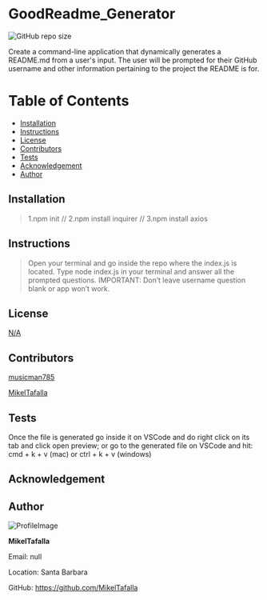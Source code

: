 # GoodReadme_Generator

![GitHub repo size](https://img.shields.io/github/repo-size/MikelTafalla/GoodReadme_Generator?logo=github)

Create a command-line application that dynamically generates a README.md from a user's input. The user will be prompted for their GitHub username and other information pertaining to the project the README is for.

# Table of Contents

* [Installation](#installation)
* [Instructions](#instructions)
* [License](#license)
* [Contributors](#contributors)
* [Tests](#tests)
* [Acknowledgement](#acknowledgement)
* [Author](#author)

## Installation
> 1.npm init // 2.npm install inquirer // 3.npm install axios
## Instructions
> Open your terminal and go inside the repo where the index.js is located. Type node index.js in your terminal and answer all the prompted questions. IMPORTANT: Don’t leave username question blank or app won’t work.
## License 

[N/A](#)
 
## Contributors

[musicman785](http://github.com/musicman785)

[MikelTafalla](http://github.com/MikelTafalla)

## Tests
Once the file is generated go inside it on VSCode and do right click on its tab and click open preview; or go to the generated file on VSCode and hit: cmd + k + v (mac) or ctrl + k + v (windows)
## Acknowledgement




## Author 

![ProfileImage](https://avatars3.githubusercontent.com/u/61996656?v=4)


**MikelTafalla**

Email: null

Location: Santa Barbara

GitHub: https://github.com/MikelTafalla
